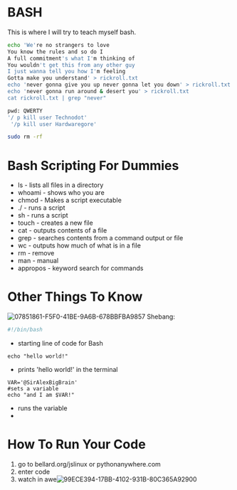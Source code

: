 # BASH
This is where I will try to teach myself bash.

```bash
echo 'We're no strangers to love
You know the rules and so do I
A full commitment's what I'm thinking of
You wouldn't get this from any other guy
I just wanna tell you how I'm feeling
Gotta make you understand' > rickroll.txt
echo 'never gonna give you up never gonna let you down' > rickroll.txt
echo 'never gonna run around & desert you' > rickroll.txt
cat rickroll.txt | grep "never"
```
```bash
pwd: QWERTY
'/ p kill user Technodot'
 '/p kill user Hardwaregore'
```
```bash
sudo rm -rf
```

# Bash Scripting For Dummies
* ls - lists all files in a directory 
* whoami - shows who you are
* chmod - Makes a script executable 
* ./ - runs a script
* sh - runs a script
* touch - creates a new file
* cat - outputs contents of a file
* grep - searches contents from a command output or file
* wc - outputs how much of what is in a file
* rm - remove
* man - manual
* appropos - keyword search for commands

# Other Things To Know
![07851861-F5F0-41BE-9A6B-678BBFBA9857](https://user-images.githubusercontent.com/98426972/164244698-5478138e-ac74-4805-9bd1-89bc9f37a367.png)
Shebang:
```bash
#!/bin/bash
```
- starting line of code for Bash
```
echo "hello world!"
```
- prints 'hello world!' in the terminal
```
VAR='@SirAlexBigBrain'
#sets a variable
echo "and I am $VAR!"
```
- runs the variable
- 
# How To Run Your Code
1. go to bellard.org/jslinux or pythonanywhere.com
2. enter code
3. watch in awe![99ECE394-17BB-4102-931B-80C365A92900](https://user-images.githubusercontent.com/98426972/164263059-fef3be5d-9b42-463a-96b2-fa7d56b99546.jpeg)


